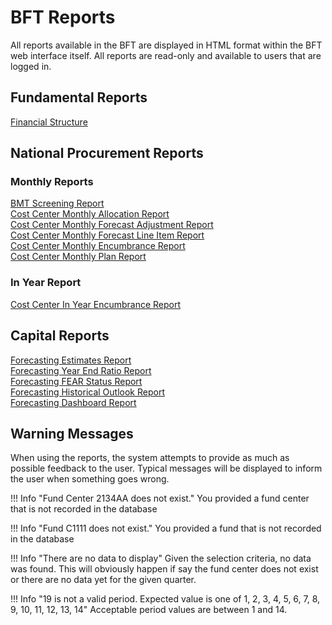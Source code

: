 # BFT Reports

All reports available in the BFT are displayed in HTML format within the BFT web interface itself.  All reports are read-only and available to users that are logged in.

## Fundamental Reports
[Financial Structure](financial-structure.md)  

## National Procurement Reports
### Monthly Reports
[BMT Screening Report](bmt-screening.md)  
[Cost Center Monthly Allocation Report](costcenter-monthly-allocation.md)  
[Cost Center Monthly Forecast Adjustment Report](costcenter-monthly-forecast-adjustment.md)  
[Cost Center Monthly Forecast Line Item Report](costcenter-monthly-forecast-line-item.md)  
[Cost Center Monthly Encumbrance Report](costcenter-monthly-encumbrance.md)  
[Cost Center Monthly Plan Report](costcenter-monthly-plan.md)  

### In Year Report
[Cost Center In Year Encumbrance Report]()  

## Capital Reports

[Forecasting Estimates Report](capital-forecasting-estimate.md)  
[Forecasting Year End Ratio Report](./capital-forecasting-year-end-ratio.md)  
[Forecasting FEAR Status Report](capital-forecasting-fear.md)  
[Forecasting Historical Outlook Report](capital-forecasting-historical-outlook.md)  
[Forecasting Dashboard Report](capital-forecasting-dashboard.md)  

## Warning Messages

When using the reports, the system attempts to provide as much as possible feedback to the user.  Typical messages will be displayed to inform the user when something goes wrong.

!!! Info "Fund Center 2134AA does not exist."
    You provided a fund center that is not recorded in the database

!!! Info "Fund C1111 does not exist."
    You provided a fund that is not recorded in the database

!!! Info "There are no data to display"
    Given the selection criteria, no data was found.  This will obviously happen if say the fund center does not exist or there are no data yet for the given quarter.

!!! Info "19 is not a valid period. Expected value is one of 1, 2, 3, 4, 5, 6, 7, 8, 9, 10, 11, 12, 13, 14"
    Acceptable period values are between 1 and 14.
